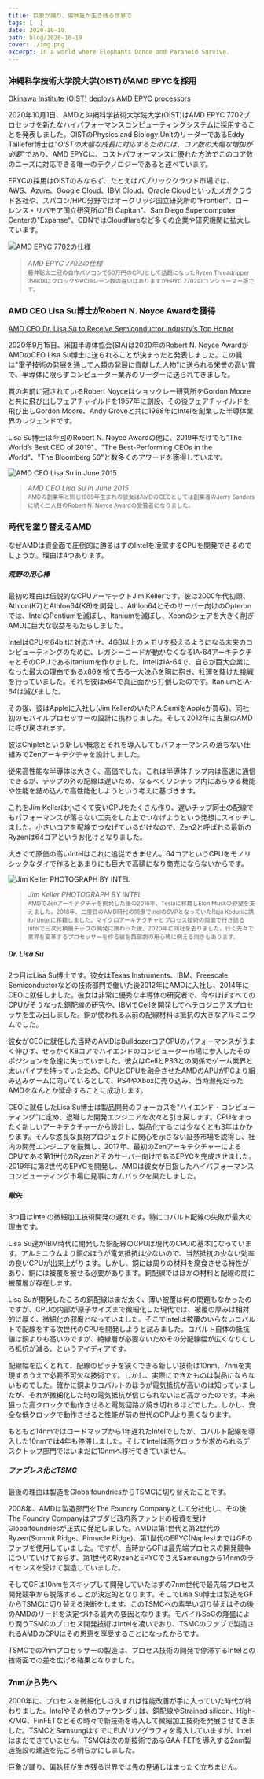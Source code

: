 ```yaml
---
title: 巨象が踊り、偏執狂が生き残る世界で
tags: [  ]
date: 2020-10-19
path: blog/2020-10-19
cover: ./img.png
excerpt: In a world where Elephants Dance and Paranoid Survive.
---
```


### 沖縄科学技術大学院大学(OIST)がAMD EPYCを採用

[<u>Okinawa Institute (OIST) deploys AMD EPYC processors</u>](https://videocardz.com/press-release/ios)

2020年10月1日、AMDと沖縄科学技術大学院大学(OIST)はAMD EPYC 7702プロセッサを新たなハイパフォーマンスコンピューティングシステムに採用することを発表しました。OISTのPhysics and Biology UnitのリーダーであるEddy Taillefer博士は"*OISTの大幅な成長に対応するためには、コア数の大幅な増加が必要*"であり、AMD EPYCは、コストパフォーマンスに優れた方法でこのコア数のニーズに対応できる唯一のテクノロジーであると述べています。

EPYCの採用はOISTのみならず、たとえばパブリッククラウド市場では、AWS、Azure、Google Cloud、IBM Cloud、Oracle Cloudといったメガクラウド各社や、スパコン/HPC分野ではオークリッジ国立研究所の"Frontier"、ローレンス・リバモア国立研究所の"El Capitan"、San Diego Supercomputer Centerの"Expanse"、CDNではCloudflareなど多くの企業や研究機関に拡大しています。

![AMD EPYC 7702の仕様](./img1.png)
>*AMD EPYC 7702の仕様*   
><small>藤井聡太二冠の自作パソコンで50万円のCPUとして話題になったRyzen Threadripper 3990XはクロックやPCIeレーン数の違いはありますがEPYC 7702のコンシューマー版です。</small>

### AMD CEO Lisa Su博士がRobert N. Noyce Awardを獲得

[<u>AMD CEO Dr. Lisa Su to Receive Semiconductor Industry’s Top Honor</u>](https://www.semiconductors.org/amd-ceo-dr-lisa-su-to-receive-semiconductor-industrys-top-honor/)

2020年9月15日、米国半導体協会(SIA)は2020年のRobert N. Noyce AwardがAMDのCEO Lisa Su博士に送られることが決まったと発表しました。この賞は"電子技術の発展を通して人類の発展に貢献した人物"に送られる栄誉の高い賞で、半導体に限らずコンピューター業界のリーダーに送られてきました。

賞の名前に冠されているRobert Noyceはショックレー研究所をGordon Mooreと共に飛び出しフェアチャイルドを1957年に創設、その後フェアチャイルドを飛び出しGordon Moore、Andy Groveと共に1968年にIntelを創業した半導体業界のレジェンドです。

Lisa Su博士は今回のRobert N. Noyce Awardの他に、2019年だけでも"The World’s Best CEO of 2019"、"The Best-Performing CEOs in the World"、"The Bloomberg 50"と数多くのアワードを獲得しています。

![AMD CEO Lisa Su in June 2015](./img2.jpg)

>*AMD CEO Lisa Su in June 2015*   
<small>AMDの創業年と同じ1969年生まれの彼女はAMDのCEOとしては創業者のJerry Sandersに続く二人目のRobert N. Noyce Awardの受賞者になりました。</small>

### 時代を塗り替えるAMD

なぜAMDは資金面で圧倒的に勝るはずのIntelを凌駕するCPUを開発できるのでしょうか。理由は4つあります。

##### 荒野の用心棒

最初の理由は伝説的なCPUアーキテクトJim Kellerです。彼は2000年代初頭、Athlon(K7)とAthlon64(K8)を開発し、Athlon64とそのサーバー向けのOpteronでは、IntelのPentiumを滅ぼし、Itaniumを滅ぼし、Xeonのシェアを大きく削ぎAMDに巨大な収益をもたらしました。

IntelはCPUを64bitに対応させ、4GB以上のメモリを扱えるようになる未来のコンピューティングのために、レガシーコードが動かなくなるIA-64アーキテクチャとそのCPUであるItaniumを作りました。IntelはIA-64で、自らが巨大企業になった最大の理由であるx86を捨て去る一大決心を胸に抱き、社運を賭けた挑戦を行っていました。それを彼はx64で真正面から打倒したのです。ItaniumとIA-64は滅びました。

その後、彼はAppleに入社し(Jim KellerのいたP.A.SemiをAppleが買収)、同社初のモバイルプロセッサーの設計に携わりました。そして2012年に古巣のAMDに呼び戻されます。

彼はChipletという新しい概念とそれを導入してもパフォーマンスの落ちない仕組みでZenアーキテクチャを設計しました。

従来高性能な半導体は大きく、高価でした。これは半導体チップ内は高速に通信できるが、チップの外の配線は遅いため、なるべくワンチップ内にあらゆる機能や性能を詰め込んで高性能化しようという考えに基づきます。

これをJim Kellerは小さくて安いCPUをたくさん作り、遅いチップ同士の配線でもパフォーマンスが落ちない工夫をした上でつなげようという発想にスイッチしました。小さいコアを配線でつなげているだけなので、Zen2と呼ばれる最新のRyzenは64コアというお化けとなりました。

大きくて原価の高いIntelはこれに追従できません。64コアというCPUをモノリシックなダイで作るとあまりにも巨大で高額になり商売にならないからです。

![Jim Keller PHOTOGRAPH BY INTEL](./img3.png)

>*Jim Keller PHOTOGRAPH BY INTEL*   
<small>AMDでZenアーキテクチャを開発した後の2016年、Teslaに移籍しElon Muskの野望を支えました。2018年、二度目のAMD時代の同僚でInelのSVPとなっていたRaja Koduriに誘われIntelに移籍しました。マイクロアーキテクチャとプロセス技術の両面で行き詰るIntelで三次元積層チップの開発に携わった後、2020年に同社を去りました。行く先々で業界を変革するプロセッサーを作る彼を西部劇の用心棒に例える向きもあります。</small>

##### Dr. Lisa Su

2つ目はLisa Su博士です。彼女はTexas Instruments、IBM、Freescale Semiconductorなどの技術部門で働いた後2012年にAMDに入社し、2014年にCEOに就任しました。彼女は非常に優秀な半導体の研究者で、今やほぼすべてのCPUがそうなった銅配線の研究や、IBMでCellを開発してヘテロジニアスプロセッサを生み出しました。銅が使われる以前の配線材料は抵抗の大きなアルミニウムでした。

彼女がCEOに就任した当時のAMDはBulldozerコアCPUのパフォーマンスがうまく伸びず、せっかくK8コアでハイエンドのコンピューター市場に参入したそのポジションを急速に失っていました。彼女はCellとPS3との関係でゲーム業界と太いパイプを持っていたため、GPUとCPUを融合させたAMDのAPUがPCより組み込みゲームに向いているとして、PS4やXboxに売り込み、当時瀕死だったAMDをなんとか延命することに成功します。

CEOに就任したLisa Su博士は製品開発のフォーカスを"ハイエンド・コンピューティング"に定め、退職した開発エンジニアを次々と引き戻します。CPUをまったく新しいアーキテクチャーから設計し、製品化するには少なくとも3年はかかります。そんな悠長な長期プロジェクトに関心を示さない証券市場を説得し、社内の開発エンジニアを鼓舞し、2017年、最初のZenアーキテクチャーによるCPUである第1世代のRyzenとそのサーバー向けであるEPYCを完成させました。2019年に第2世代のEPYCを開発し、AMDは彼女が目指したハイパフォーマンスコンピューティング市場に見事にカムバックを果たしました。

##### 敵失

3つ目はIntelの微細加工技術開発の遅れです。特にコバルト配線の失敗が最大の理由です。

Lisa Su達がIBM時代に開発した銅配線のCPUは現代のCPUの基本になっています。アルミニウムより銅のほうが電気抵抗は少ないので、当然抵抗の少ない効率の良いCPUが出来上がります。しかし、銅には周りの材料を腐食させる特性があり、銅には被覆を被せる必要があります。銅配線ではほかの材料と配線の間に被覆層が存在します。

Lisa Suが開発したころの銅配線はまだ太く、薄い被覆は何の問題もなかったのですが、CPUの内部が原子サイズまで微細化した現代では、被覆の厚みは相対的に厚く、微細化の邪魔となっていました。そこでIntelは被覆のいらないコバルトで配線をする次世代のCPUを開発しようと試みました。コバルト自体の抵抗値は銅よりも高いのですが、絶縁層が必要ないためその分配線幅が広くなりむしろ抵抗が減る、というアイディアです。

配線幅を広くとれて、配線のピッチを狭くできる新しい技術は10nm、7nmを実現するうえで必要不可欠な技術です。しかし、実際にできたものは製品にならないものでした。確かに銅よりコバルトのほうが電気抵抗が高いのは知っていましたが、それが微細化した時の電気抵抗が信じられないほど高かったのです。本来狙った高クロックで動作させると電気回路が焼き切れるほどでした。しかし、安全な低クロックで動作させると性能が前の世代のCPUより悪くなります。

もともと14nmではロードマップから1年遅れたIntelでしたが、コバルト配線を導入した10nmでは4年も停滞しました。そしてIntelは高クロックが求められるデスクトップ部門ではいまだに10nmへ移行できていません。

##### ファブレス化とTSMC

最後の理由は製造をGlobalfoundriesからTSMCに切り替えたことです。

2008年、AMDは製造部門をThe Foundry Companyとして分社化し、その後The Foundry Companyはアブダビ政府系ファンドの投資を受けGlobalfoundriesが正式に発足しました。AMDは第1世代と第2世代のRyzen(Summit Ridge、Pinnacle Ridge)、第1世代のEPYC(Naples)まではGFのファブを使用していました。ですが、当時からGFは最先端プロセスの開発競争についていけておらず、第1世代のRyzenとEPYCでさえSamsungから14nmのライセンスを受けて製造していました。

そしてGFは10nmをスキップして開発していたはずの7nm世代で最先端プロセス開発競争から脱落することが決定的となります。そこでLisa Su博士は製造をGFからTSMCに切り替える決断をします。このTSMCへの素早い切り替えはその後のAMDのリードを決定づける最大の要因となります。モバイルSoCの隆盛により潤うTSMCのプロセス開発技術はIntelを凌いでおり、TSMCのファブで製造されるAMDのCPUはその恩恵を享受することになったからです。

TSMCでの7nmプロセッサーの製造は、プロセス技術の開発で停滞するIntelとの技術面での差を広げる結果となりました。

### 7nmから先へ

2000年に、プロセスを微細化しさえすれば性能改善が手に入っていた時代が終わりました。Intelやその他のファウンダリは、銅配線やStrained silicon、High-K/MG、FinFETなどその時々で新技術を導入して微細加工技術を発展させてきました。TSMCとSamsungはすでにEUVリソグラフィを導入していますが、Intelはまだできていません。TSMCは次の新技術であるGAA-FETを導入する2nm製造施設の建造を先ごろ明らかにしました。

巨象が踊り、偏執狂が生き残る世界では先の見通しはまったく立ちません。